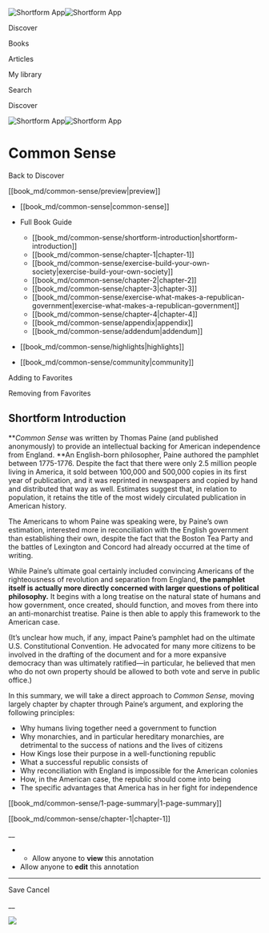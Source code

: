 ![Shortform App](/img/logo.36a2399e.svg)![Shortform App](/img/logo-dark.70c1b072.svg)

Discover

Books

Articles

My library

Search

Discover

![Shortform App](/img/logo.36a2399e.svg)![Shortform App](/img/logo-dark.70c1b072.svg)

# Common Sense

Back to Discover

[[book_md/common-sense/preview|preview]]

  * [[book_md/common-sense|common-sense]]
  * Full Book Guide

    * [[book_md/common-sense/shortform-introduction|shortform-introduction]]
    * [[book_md/common-sense/chapter-1|chapter-1]]
    * [[book_md/common-sense/exercise-build-your-own-society|exercise-build-your-own-society]]
    * [[book_md/common-sense/chapter-2|chapter-2]]
    * [[book_md/common-sense/chapter-3|chapter-3]]
    * [[book_md/common-sense/exercise-what-makes-a-republican-government|exercise-what-makes-a-republican-government]]
    * [[book_md/common-sense/chapter-4|chapter-4]]
    * [[book_md/common-sense/appendix|appendix]]
    * [[book_md/common-sense/addendum|addendum]]
  * [[book_md/common-sense/highlights|highlights]]
  * [[book_md/common-sense/community|community]]



Adding to Favorites 

Removing from Favorites 

## Shortform Introduction

**_Common Sense_ was written by Thomas Paine (and published anonymously) to provide an intellectual backing for American independence from England. **An English-born philosopher, Paine authored the pamphlet between 1775-1776. Despite the fact that there were only 2.5 million people living in America, it sold between 100,000 and 500,000 copies in its first year of publication, and it was reprinted in newspapers and copied by hand and distributed that way as well. Estimates suggest that, in relation to population, it retains the title of the most widely circulated publication in American history.

The Americans to whom Paine was speaking were, by Paine’s own estimation, interested more in reconciliation with the English government than establishing their own, despite the fact that the Boston Tea Party and the battles of Lexington and Concord had already occurred at the time of writing.

While Paine’s ultimate goal certainly included convincing Americans of the righteousness of revolution and separation from England, **the pamphlet itself is actually more directly concerned with larger questions of political philosophy.** It begins with a long treatise on the natural state of humans and how government, once created, should function, and moves from there into an anti-monarchist treatise. Paine is then able to apply this framework to the American case.

(It’s unclear how much, if any, impact Paine’s pamphlet had on the ultimate U.S. Constitutional Convention. He advocated for many more citizens to be involved in the drafting of the document and for a more expansive democracy than was ultimately ratified—in particular, he believed that men who do not own property should be allowed to both vote and serve in public office.)

In this summary, we will take a direct approach to _Common Sense,_ moving largely chapter by chapter through Paine’s argument, and exploring the following principles:

  * Why humans living together need a government to function
  * Why monarchies, and in particular hereditary monarchies, are detrimental to the success of nations and the lives of citizens
  * How Kings lose their purpose in a well-functioning republic
  * What a successful republic consists of
  * Why reconciliation with England is impossible for the American colonies
  * How, in the American case, the republic should come into being
  * The specific advantages that America has in her fight for independence



[[book_md/common-sense/1-page-summary|1-page-summary]]

[[book_md/common-sense/chapter-1|chapter-1]]

__

  *   * Allow anyone to **view** this annotation
  * Allow anyone to **edit** this annotation



* * *

Save Cancel

__




![](https://bat.bing.com/action/0?ti=56018282&Ver=2&mid=c32b7264-34b6-4330-8366-2792c1284161&sid=49fff5b0636c11eeb9c611038afc8668&vid=4a005010636c11ee80c703d4c4a7acd5&vids=0&msclkid=N&pi=0&lg=en-US&sw=800&sh=600&sc=24&nwd=1&tl=Shortform%20%7C%20Common%20Sense&p=https%3A%2F%2Fwww.shortform.com%2Fapp%2Fbook%2Fcommon-sense%2Fshortform-introduction&r=&lt=447&evt=pageLoad&sv=1&rn=550843)
